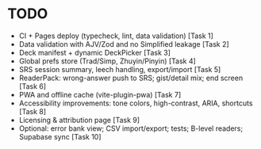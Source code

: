 # TODO

- CI + Pages deploy (typecheck, lint, data validation) [Task 1]
- Data validation with AJV/Zod and no Simplified leakage [Task 2]
- Deck manifest + dynamic DeckPicker [Task 3]
- Global prefs store (Trad/Simp, Zhuyin/Pinyin) [Task 4]
- SRS session summary, leech handling, export/import [Task 5]
- ReaderPack: wrong-answer push to SRS; gist/detail mix; end screen [Task 6]
- PWA and offline cache (vite-plugin-pwa) [Task 7]
- Accessibility improvements: tone colors, high-contrast, ARIA, shortcuts [Task 8]
- Licensing & attribution page [Task 9]
- Optional: error bank view; CSV import/export; tests; B-level readers; Supabase sync [Task 10]
